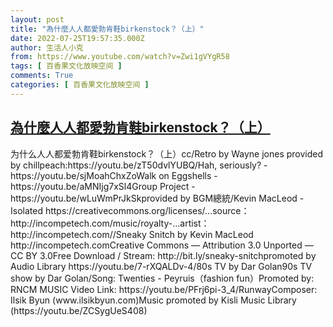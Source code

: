 ```yaml
---
layout: post
title: "為什麼人人都愛勃肯鞋birkenstock？（上）"
date: 2022-07-25T19:57:35.000Z
author: 生活人小克
from: https://www.youtube.com/watch?v=Zwi1gVYgR58
tags: [ 百香果文化放映空间 ]
comments: True
categories: [ 百香果文化放映空间 ]
---
```

<!--1658779055000-->
[為什麼人人都愛勃肯鞋birkenstock？（上）](https://www.youtube.com/watch?v=Zwi1gVYgR58)
------

<div>
为什么人人都爱勃肯鞋birkenstock？（上）cc/Retro by Wayne jones provided by chillpeach:https://youtu.be/zT50dvlYUBQ/Hah, seriously? - https://youtu.be/sjMoahChxZoWalk on Eggshells  - https://youtu.be/aMNIjg7xSl4Group Project - https://youtu.be/wLuWmPrJkSkprovided by BGM總統/Kevin MacLeod - Isolated https://creativecommons.org/licenses/...source： http://incompetech.com/music/royalty-...artist： http://incompetech.com//Sneaky Snitch by Kevin MacLeod http://incompetech.comCreative Commons — Attribution 3.0 Unported — CC BY 3.0Free Download / Stream: http://bit.ly/sneaky-snitchpromoted by Audio Library https://youtu.be/7-rXQALDv-4/80s TV by Dar Golan90s TV show by Dar Golan/Song: Twenties - Peyruis（fashion fun）Promoted by: RNCM MUSIC Video Link: https://youtu.be/PFrj6pi-3_4/RunwayComposer: Ilsik Byun (www.ilsikbyun.com)Music promoted by Kisli Music Library (https://youtu.be/ZCSygUeS408)
</div>
